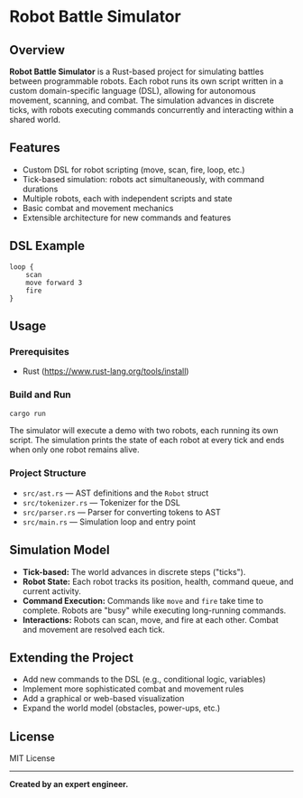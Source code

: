 # Robot Battle Simulator

## Overview

**Robot Battle Simulator** is a Rust-based project for simulating battles between programmable robots. Each robot runs its own script written in a custom domain-specific language (DSL), allowing for autonomous movement, scanning, and combat. The simulation advances in discrete ticks, with robots executing commands concurrently and interacting within a shared world.

## Features

- Custom DSL for robot scripting (move, scan, fire, loop, etc.)
- Tick-based simulation: robots act simultaneously, with command durations
- Multiple robots, each with independent scripts and state
- Basic combat and movement mechanics
- Extensible architecture for new commands and features

## DSL Example

```text
loop {
    scan
    move forward 3
    fire
}
```

## Usage

### Prerequisites

- Rust (https://www.rust-lang.org/tools/install)

### Build and Run

```sh
cargo run
```

The simulator will execute a demo with two robots, each running its own script. The simulation prints the state of each robot at every tick and ends when only one robot remains alive.

### Project Structure

- `src/ast.rs` — AST definitions and the `Robot` struct
- `src/tokenizer.rs` — Tokenizer for the DSL
- `src/parser.rs` — Parser for converting tokens to AST
- `src/main.rs` — Simulation loop and entry point

## Simulation Model

- **Tick-based:** The world advances in discrete steps ("ticks").
- **Robot State:** Each robot tracks its position, health, command queue, and current activity.
- **Command Execution:** Commands like `move` and `fire` take time to complete. Robots are "busy" while executing long-running commands.
- **Interactions:** Robots can scan, move, and fire at each other. Combat and movement are resolved each tick.

## Extending the Project

- Add new commands to the DSL (e.g., conditional logic, variables)
- Implement more sophisticated combat and movement rules
- Add a graphical or web-based visualization
- Expand the world model (obstacles, power-ups, etc.)

## License

MIT License

---

**Created by an expert engineer.**